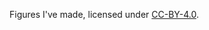 Figures I've made, licensed under [CC-BY-4.0](https://github.com/hakonanes/figures/blob/master/LICENSE).
